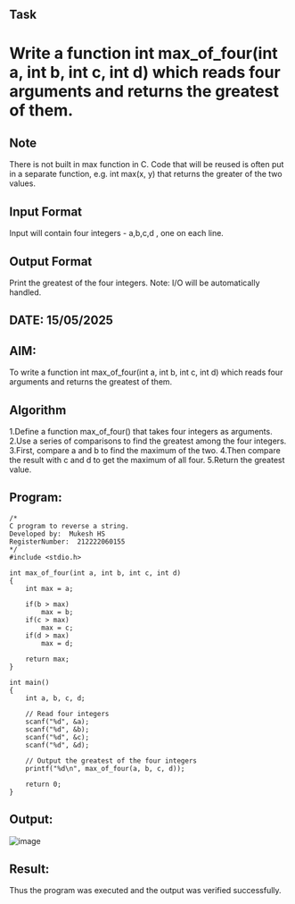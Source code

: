 ## Task

# Write a function int max_of_four(int a, int b, int c, int d) which reads four arguments and returns the greatest of them.

## Note

There is not built in max function in C. Code that will be reused is often put in a separate function, e.g. int max(x, y) that returns the greater of the two values.

## Input Format

Input will contain four integers - a,b,c,d , one on each line.

## Output Format

Print the greatest of the four integers.
Note: I/O will be automatically handled.

## DATE: 15/05/2025

## AIM:
To write a function int max_of_four(int a, int b, int c, int d) which reads four arguments and returns the greatest of them.

## Algorithm
1.Define a function max_of_four() that takes four integers as arguments.
2.Use a series of comparisons to find the greatest among the four integers.
3.First, compare a and b to find the maximum of the two.
4.Then compare the result with c and d to get the maximum of all four.
5.Return the greatest value.

## Program:
```
/*
C program to reverse a string.
Developed by:  Mukesh HS 
RegisterNumber:  212222060155
*/
#include <stdio.h>

int max_of_four(int a, int b, int c, int d)
{
    int max = a;

    if(b > max)
        max = b;
    if(c > max)
        max = c;
    if(d > max)
        max = d;

    return max;
}

int main()
{
    int a, b, c, d;

    // Read four integers
    scanf("%d", &a);
    scanf("%d", &b);
    scanf("%d", &c);
    scanf("%d", &d);

    // Output the greatest of the four integers
    printf("%d\n", max_of_four(a, b, c, d));

    return 0;
}

```

## Output:

![image](https://github.com/user-attachments/assets/82659b1c-8746-4323-8350-52b11d09986e)


## Result:
Thus the program was executed and the output was verified successfully.
